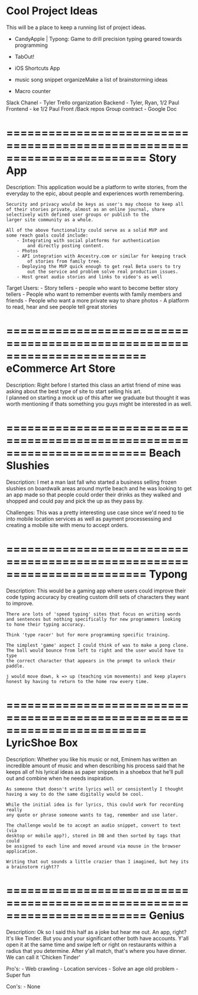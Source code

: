 # Cool Project Ideas

This will be a place to keep a running list of project ideas.

- CandyApple | Typong: Game to drill precision typing geared towards programming
- TabOut!
- iOS Shortcuts App
- music song snippet organizeMake a list of brainstorming ideas 


- Macro counter 


Slack Chanel - Tyler
Trello organization
Backend - Tyler, Ryan, 1/2 Paul
Frontend - ke 1/2 Paul
Front /Back repos
Group contract - Google Doc 

========================================================================
Story App
========================================================================
Description: This application would be a platform to write stories,
    from the everyday to the epic, about people and experiences
    worth remembering.

    Security and privacy would be keys as user's may choose to keep all
    of their stories private, almost as an online journal, share 
    selectively with defined user groups or publish to the 
    larger site community as a whole.

    All of the above functionality could serve as a solid MVP and
    some reach goals could include:
        - Integrating with social platforms for authentication 
            and directly posting content.
        - Photos
        - API integration with Ancestry.com or similar for keeping track 
            of stories from family tree.
        - Deploying the MVP quick enough to get real Beta users to try
            out the service and problem solve real production issues.
        - Host great audio stories and links to video's as well

Target Users:
    - Story tellers
    - people who want to become better story tellers
    - People who want to remember events with family members and friends
    - People who want a more private way to share photos
    - A platform to read, hear and see people tell great stories



========================================================================
eCommerce Art Store
========================================================================
Description: Right before I started this class an artist friend of mine
    was asking about the best type of site to start selling his art.  
    I planned on starting a mock up of this after we graduate but thought 
    it was worth mentioning if thats something you guys might be interested 
    in as well.



========================================================================
Beach Slushies 
========================================================================
Description: I met a man last fall who started a business selling frozen
    slushies on boardwalk areas around myrtle beach and he was looking 
    to get an app made so that people could order their drinks as they 
    walked and shopped and could pay and pick the up as they pass by.

Challenges: This was a pretty interesting use case since we'd need to 
    tie into mobile location services as well as payment processessing 
    and creating a mobile site with menu to accept orders.





========================================================================
Typong 
========================================================================
Description: This would be a gaming app where users could improve their
    code typing accuracy by creating custom drill sets of characters 
    they want to improve.

    There are lots of 'speed typing' sites that focus on writing words
    and sentences but nothing specifically for new programmers looking
    to hone their typing accuracy.

    Think 'type racer' but for more programming specific training.

    The simplest 'game' aspect I could think of was to make a pong clone.
    The ball would bounce from left to right and the user would have to type
    the correct character that appears in the prompt to unlock their paddle.

    j would move down, k => up (teaching vim movements) and keep players
    honest by having to return to the home row every time.



========================================================================
LyricShoe Box
========================================================================
Description: Whether you like his music or not, Eminem has written an 
    incredible amount of music and when describing his process said that
    he keeps all of his lyrical ideas as paper snippets in a shoebox that
    he'll pull out and combine when he needs inspiration.

    As someone that doesn't write lyrics well or consistently I thought 
    having a way to do the same digitally would be cool.

    While the initial idea is for lyrics, this could work for recording really
    any quote or phrase someone wants to tag, remember and use later. 

    The challenge would be to accept an audio snippet, convert to text (via 
    desktop or mobile app?), stored in DB and then sorted by tags that could
    be assigned to each line and moved around via mouse in the browser application.

    Writing that out sounds a little crazier than I imagined, but hey its 
    a brainstorm right??


========================================================================
Genius
========================================================================
Description: Ok so I said this half as a joke but hear me out.
    An app, right?
    It's like Tinder.
    But you and your significant other both have accounts.
    Y'all open it at the same time and swipe left or right on restaurants
        within  a radius that you determine.
    After y'all match, that's where you have dinner.
    We can call it 'Chicken Tinder'

Pro's: 
    - Web crawling
    - Location services
    - Solve an age old problem
    - Super fun

Con's: 
    - None
